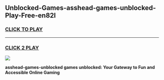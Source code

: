
## Unblocked-Games-asshead-games-unblocked-Play-Free-en82l
<h3>
<a href="https://premium76.site?title=asshead-games-unblocked&ref=22A">CLICK TO PLAY</a></h3>
<hr>

<h3>
<a href="https://premium76.site?title=asshead-games-unblocked&ref=22A">CLICK 2 PLAY</a>
  
</h3>

<a href="https://premium76.site?title=asshead-games-unblocked&ref=22A"><img src="https://clearcache.store/games.png"></a>


**asshead-games-unblocked games unblocked: Your Gateway to Fun and Accessible Online Gaming**
